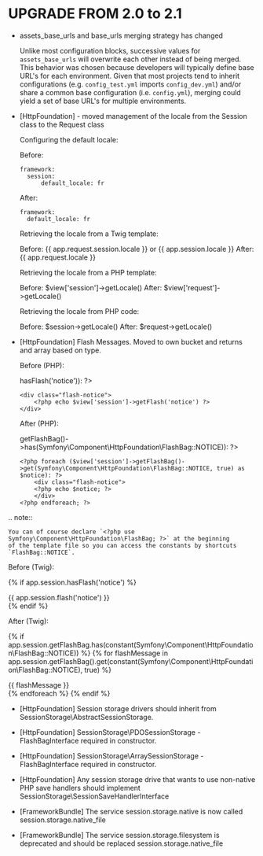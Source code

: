 UPGRADE FROM 2.0 to 2.1
=======================

* assets_base_urls and base_urls merging strategy has changed

  Unlike most configuration blocks, successive values for
  ``assets_base_urls`` will overwrite each other instead of being merged.
  This behavior was chosen because developers will typically define base
  URL's for each environment. Given that most projects tend to inherit
  configurations (e.g. ``config_test.yml`` imports ``config_dev.yml``)
  and/or share a common base configuration (i.e. ``config.yml``), merging
  could yield a set of base URL's for multiple environments.

* [HttpFoundation] - moved management of the locale from the Session class to the Request class

  Configuring the default locale:

  Before:

      framework:
        session:
            default_locale: fr

  After:

      framework:
        default_locale: fr

  Retrieving the locale from a Twig template:

  Before: {{ app.request.session.locale }} or {{ app.session.locale }}
  After: {{ app.request.locale }}

  Retrieving the locale from a PHP template:

  Before: $view['session']->getLocale()
  After: $view['request']->getLocale()

  Retrieving the locale from PHP code:

  Before: $session->getLocale()
  After: $request->getLocale()

* [HttpFoundation] Flash Messages.  Moved to own bucket and returns and array based on type.

  Before (PHP):

  <?php if ($view['session']->hasFlash('notice')): ?>
      <div class="flash-notice">
          <?php echo $view['session']->getFlash('notice') ?>
      </div>
  <?php endif; ?>

  After (PHP):

  <?php if ($view['session']->getFlashBag()->has(Symfony\Component\HttpFoundation\FlashBag::NOTICE)): ?>
      <?php foreach ($view['session']->getFlashBag()->get(Symfony\Component\HttpFoundation\FlashBag::NOTICE, true) as $notice): ?>
          <div class="flash-notice">
          <?php echo $notice; ?>
          </div>
      <?php endforeach; ?>
  <?php endif; ?>

.. note::

    You can of course declare `<?php use Symfony\Component\HttpFoundation\FlashBag; ?>` at the beginning
    of the template file so you can access the constants by shortcuts `FlashBag::NOTICE`.

  Before (Twig):

  {% if app.session.hasFlash('notice') %}
      <div class="flash-notice">
          {{ app.session.flash('notice') }}
      </div>
  {% endif %}

  After (Twig):

  {% if app.session.getFlashBag.has(constant(Symfony\Component\HttpFoundation\FlashBag::NOTICE)) %}
      {% for flashMessage in app.session.getFlashBag().get(constant(Symfony\Component\HttpFoundation\FlashBag::NOTICE), true) %}
          <div class="flash-notice">
              {{ flashMessage }}
          </div>
      {% endforeach %}
  {% endif %}

* [HttpFoundation] Session storage drivers should inherit from SessionStorage\AbstractSessionStorage.

* [HttpFoundation] SessionStorage\PDOSessionStorage - FlashBagInterface required in constructor.

* [HttpFoundation] SessionStorage\ArraySessionStorage - FlashBagInterface required in constructor.

* [HttpFoundation] Any session storage drive that wants to use non-native PHP save handlers should
                   implement SessionStorage\SessionSaveHandlerInterface

* [FrameworkBundle] The service session.storage.native is now called session.storage.native_file

* [FrameworkBundle] The service session.storage.filesystem is deprecated and should be replaced
                    session.storage.native_file

